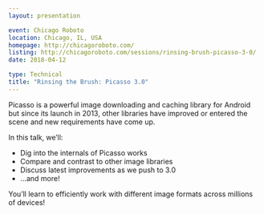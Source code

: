 ```yaml
---
layout: presentation

event: Chicago Roboto
location: Chicago, IL, USA
homepage: http://chicagoroboto.com/
listing: http://chicagoroboto.com/sessions/rinsing-brush-picasso-3-0/
date: 2018-04-12

type: Technical
title: "Rinsing the Brush: Picasso 3.0"
---
```


Picasso is a powerful image downloading and caching library for Android but since its launch in 2013, other libraries have improved or entered the scene and new requirements have come up.

In this talk, we’ll:

 * Dig into the internals of Picasso works
 * Compare and contrast to other image libraries
 * Discuss latest improvements as we push to 3.0
 * …and more!

You’ll learn to efficiently work with different image formats across millions of devices!
